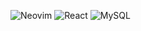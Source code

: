 ![Neovim](https://img.shields.io/badge/NeoVim-%2300f.svg?&style=for-the-badge&logo=neovim&logoColor=white)
![React](https://img.shields.io/badge/react-%2320232a.svg?style=for-the-badge&logo=react&logoColor=%2361DAFB)
![MySQL](https://img.shields.io/badge/mysql-%2300f.svg?style=for-the-badge&logo=mysql&logoColor=white)
